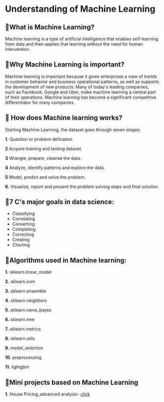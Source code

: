 # Understanding of Machine Learning 
## 🤖What is Machine Learning?
Machine learning is a type of artificial intelligence that enables self-learning from data and then applies that learning without the need for human intervention.

## 🤖Why Machine Learning is important?
Machine learning is important because it gives enterprises a view of trends in customer behavior and business operational patterns, as well as supports the development of new products. Many of today's leading companies, such as Facebook, Google and Uber, make machine learning a central part of their operations. Machine learning has become a significant competitive differentiator for many companies.

## 🤖 How does Machine learning works?
Starting Machine Learning, the dataset goes through seven stages:

**1.** Question or problem defination

**2** Acquire training and testing dataset

**3** Wrangle, prepare, cleanse the data.

**4** Analyze, identify patterns and explore the data.

**5** Model, predict and solve the problem.

**6.** Visualize, report and present the problem solving steps and final solution.

## 🤖7 C's major goals in data science: 
- Classifying
- Correlating
- Converting
- Completing
- Correcting
- Creating
- Charting

## 🤖Algorithms used in Machine learning:
**1.** sklearn.linear_model

**2.** sklearn.svm 

**3.** sklearn.ensemble

**4.** sklearn.neighbors

**5.** sklearn.naive_bayes

**6.** sklearn.tree

**7.** sklearn.metrics

**8.** sklearn.utils

**9.** model_selection

**10.** preprocessing

**11.** lightgbm

## 🤖Mini projects based on Machine Learning
**1.** House Pricing_advanced analysis- [click](https://8weeksqlchallenge.com/case-study-1/)
